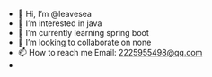 - 👋 Hi, I’m @leavesea
- 👀 I’m interested in java
- 🌱 I’m currently learning spring boot
- 💞️ I’m looking to collaborate on none
- 📫 How to reach me Email: 2225955498@qq.com
- 

<!---
leavesea/leavesea is a ✨ special ✨ repository because its `README.md` (this file) appears on your GitHub profile.
You can click the Preview link to take a look at your changes.
--->

